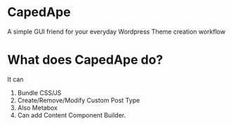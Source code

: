 # CapedApe
A simple GUI friend for your everyday Wordpress Theme creation workflow

# What does CapedApe do?
It can 

1. Bundle CSS/JS
2. Create/Remove/Modify Custom Post Type
 1. Also Metabox
3. Can add Content Component Builder.